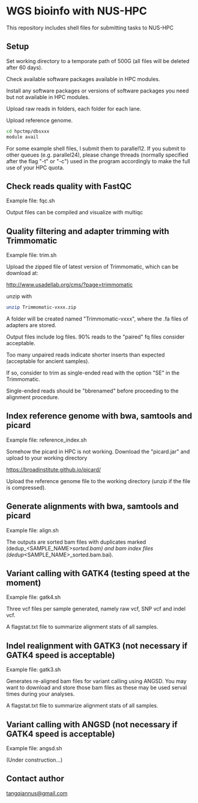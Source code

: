 # WGS bioinfo with NUS-HPC

This repository includes shell files for submitting tasks to NUS-HPC


## Setup

Set working directory to a temporate path of 500G (all files will be deleted after 60 days).

Check available software packages available in HPC modules.

Install any software packages or versions of software packages you need but not available in HPC modules.

Upload raw reads in folders, each folder for each lane.

Upload reference genome.

```bash
cd hpctmp/dbsxxx
module avail
```

For some example shell files, I submit them to parallel12. If you submit to other queues (e.g. parallel24), please change threads (normally specified after the flag "-t" or "-c") used in the program accordingly to make the full use of your HPC quota.  


## Check reads quality with FastQC

Example file: fqc.sh

Output files can be compiled and visualize with multiqc


## Quality filtering and adapter trimming with Trimmomatic

Example file: trim.sh

Upload the zipped file of latest version of Trimmomatic, which can be download at:

http://www.usadellab.org/cms/?page=trimmomatic

unzip with

```bash
unzip Trimmomatic-vxxx.zip
```

A folder will be created named "Trimmomatic-vxxx", where the .fa files of adapters are stored.

Output files include log files. 90% reads to the "paired" fq files consider acceptable. 

Too many unpaired reads indicate shorter inserts than expected (acceptable for ancient samples).

If so, consider to trim as single-ended read with the option "SE" in the Trimmomatic.

Single-ended reads should be "bbrenamed" before proceeding to the alignment procedure.


## Index reference genome with bwa, samtools and picard 

Example file: reference_index.sh

Somehow the picard in HPC is not working. Download the "picard.jar" and upload to your working directory

https://broadinstitute.github.io/picard/

Upload the reference genome file to the working directory (unzip if the file is compressed).


## Generate alignments with bwa, samtools and picard

Example file: align.sh

The outputs are sorted bam files with duplicates marked (dedup_<SAMPLE_NAME>_sorted.bam) and bam index files (dedup_<SAMPLE_NAME>_sorted.bam.bai).


## Variant calling with GATK4 (testing speed at the moment) 

Example file: gatk4.sh

Three vcf files per sample generated, namely raw vcf, SNP vcf and indel vcf.

A flagstat.txt file to summarize alignment stats of all samples.


## Indel realignment with GATK3 (not necessary if GATK4 speed is acceptable)

Example file: gatk3.sh

Generates re-aligned bam files for variant calling using ANGSD. You may want to download and store those bam files as these may be used serval times during your analyses. 

A flagstat.txt file to summarize alignment stats of all samples.


## Variant calling with ANGSD (not necessary if GATK4 speed is acceptable)

Example file: angsd.sh

(Under construction...)


## Contact author

tangqiannus@gmail.com
